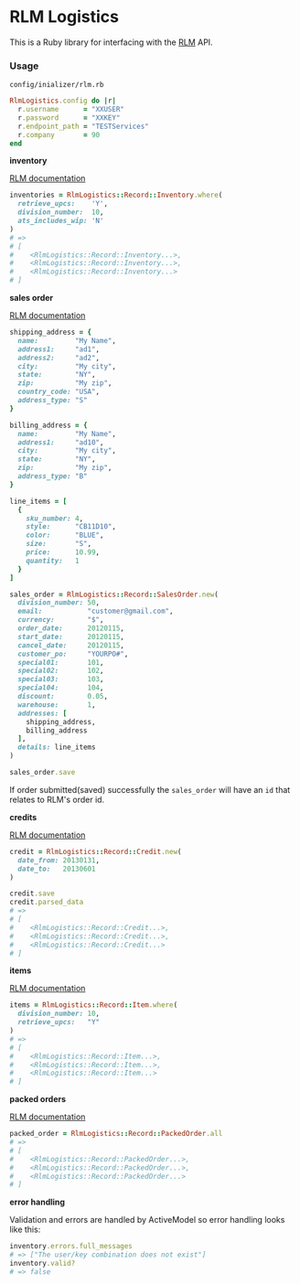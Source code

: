 # RLM Logistics

This is a Ruby library for interfacing with the [RLM](http://www2.ronlynn.com/) API.

### Usage

`config/inializer/rlm.rb`

```ruby
RlmLogistics.config do |r|
  r.username      = "XXUSER"
  r.password      = "XXKEY"
  r.endpoint_path = "TESTServices"
  r.company       = 90
end
```

**inventory**

[RLM documentation](http://sellect-dev.s3.amazonaws.com/documentation/rlm/RLM-inventory-retrieval.pdf)

```ruby
inventories = RlmLogistics::Record::Inventory.where(
  retrieve_upcs:    'Y',
  division_number:  10,
  ats_includes_wip: 'N'
)
# =>
# [
#    <RlmLogistics::Record::Inventory...>,
#    <RlmLogistics::Record::Inventory...>,
#    <RlmLogistics::Record::Inventory...>
# ]
```

**sales order**

[RLM documentation](http://sellect-dev.s3.amazonaws.com/documentation/rlm/RLM-sales_order-entry.pdf)

```ruby
shipping_address = {
  name:         "My Name",
  address1:     "ad1",
  address2:     "ad2",
  city:         "My city",
  state:        "NY",
  zip:          "My zip",
  country_code: "USA",
  address_type: "S"
}

billing_address = {
  name:         "My Name",
  address1:     "ad10",
  city:         "My city",
  state:        "NY",
  zip:          "My zip",
  address_type: "B"
}

line_items = [
  {
    sku_number: 4,
    style:      "CB11D10",
    color:      "BLUE",
    size:       "S",
    price:      10.99,
    quantity:   1
  }
]

sales_order = RlmLogistics::Record::SalesOrder.new(
  division_number: 50,
  email:           "customer@gmail.com",
  currency:        "$",
  order_date:      20120115,
  start_date:      20120115,
  cancel_date:     20120115,
  customer_po:     "YOURPO#",
  special01:       101,
  special02:       102,
  special03:       103,
  special04:       104,
  discount:        0.05,
  warehouse:       1,
  addresses: [
    shipping_address,
    billing_address
  ],
  details: line_items
)

sales_order.save
```

If order submitted(saved) successfully the `sales_order` will have an `id` that relates to RLM's order id.

**credits**

[RLM documentation](http://sellect-dev.s3.amazonaws.com/documentation/rlm/RLM-credits.pdf)

```ruby
credit = RlmLogistics::Record::Credit.new(
  date_from: 20130131,
  date_to:   20130601
)

credit.save
credit.parsed_data
# =>
# [
#    <RlmLogistics::Record::Credit...>,
#    <RlmLogistics::Record::Credit...>,
#    <RlmLogistics::Record::Credit...>
# ]
```

**items**

[RLM documentation](http://sellect-dev.s3.amazonaws.com/documentation/rlm/RLM-items.pdf)

```ruby
items = RlmLogistics::Record::Item.where(
  division_number: 10,
  retrieve_upcs:   "Y"
)
# =>
# [
#    <RlmLogistics::Record::Item...>,
#    <RlmLogistics::Record::Item...>,
#    <RlmLogistics::Record::Item...>
# ]
```

**packed orders**

[RLM documentation](http://sellect-dev.s3.amazonaws.com/documentation/rlm/RLM-packed_order.pdf)

```ruby
packed_order = RlmLogistics::Record::PackedOrder.all
# =>
# [
#    <RlmLogistics::Record::PackedOrder...>,
#    <RlmLogistics::Record::PackedOrder...>,
#    <RlmLogistics::Record::PackedOrder...>
# ]
```

**error handling**

Validation and errors are handled by ActiveModel so error handling looks like this:

```ruby
inventory.errors.full_messages
# => ["The user/key combination does not exist"]
inventory.valid?
# => false
```
